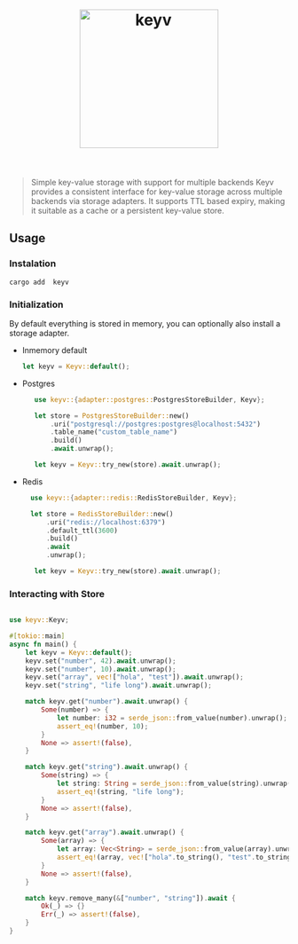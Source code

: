 <h1 align="center">
	<img width="250" src="https://jaredwray.com/images/keyv.svg" alt="keyv">
	<br>
	<br>
</h1>

> Simple key-value storage with support for multiple backends
> Keyv provides a consistent interface for key-value storage across multiple backends via storage adapters. It supports TTL based expiry, making it suitable as a cache or a persistent key-value store.

## Usage

### Instalation

```
cargo add  keyv
```

### Initialization

By default everything is stored in memory, you can optionally also install a storage adapter.

- Inmemory default
  ```rust
  let keyv = Keyv::default();
  ```
- Postgres

  ```rust
     use keyv::{adapter::postgres::PostgresStoreBuilder, Keyv};

     let store = PostgresStoreBuilder::new()
         .uri("postgresql://postgres:postgres@localhost:5432")
         .table_name("custom_table_name")
         .build()
         .await.unwrap();

     let keyv = Keyv::try_new(store).await.unwrap();
  ```

- Redis

  ```rust
    use keyv::{adapter::redis::RedisStoreBuilder, Keyv};

    let store = RedisStoreBuilder::new()
        .uri("redis://localhost:6379")
        .default_ttl(3600)
        .build()
        .await
        .unwrap();

     let keyv = Keyv::try_new(store).await.unwrap();
  ```

### Interacting with Store

```rust

use keyv::Keyv;

#[tokio::main]
async fn main() {
    let keyv = Keyv::default();
    keyv.set("number", 42).await.unwrap();
    keyv.set("number", 10).await.unwrap();
    keyv.set("array", vec!["hola", "test"]).await.unwrap();
    keyv.set("string", "life long").await.unwrap();

    match keyv.get("number").await.unwrap() {
        Some(number) => {
            let number: i32 = serde_json::from_value(number).unwrap();
            assert_eq!(number, 10);
        }
        None => assert!(false),
    }

    match keyv.get("string").await.unwrap() {
        Some(string) => {
            let string: String = serde_json::from_value(string).unwrap();
            assert_eq!(string, "life long");
        }
        None => assert!(false),
    }

    match keyv.get("array").await.unwrap() {
        Some(array) => {
            let array: Vec<String> = serde_json::from_value(array).unwrap();
            assert_eq!(array, vec!["hola".to_string(), "test".to_string()])
        }
        None => assert!(false),
    }

    match keyv.remove_many(&["number", "string"]).await {
        Ok(_) => {}
        Err(_) => assert!(false),
    }
}
```
